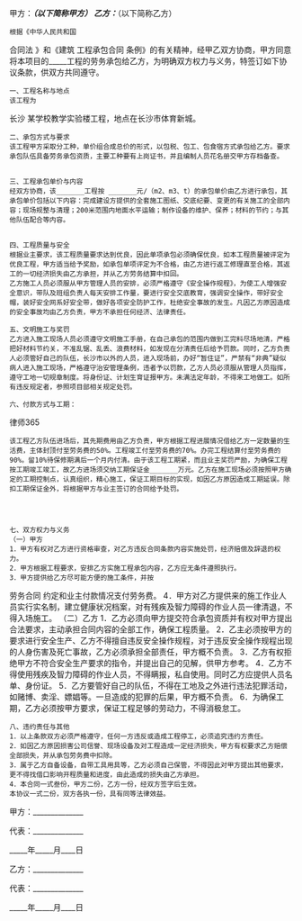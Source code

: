 
 


甲方：___________________（以下简称甲方）
    乙方：___________________（以下简称乙方）


    根据《中华人民共和国
合同法
》和《建筑
工程承包合同
条例》的有关精神，经甲乙双方协商，甲方同意将本项目的_____工程的劳务承包给乙方，为明确双方权力与义务，特签订如下协议条款，供双方共同遵守。


    一、工程名称与地点
    该工程为
长沙
某学校教学实验楼工程，地点在长沙市体育新城。


    二、承包方式与要求
    该工程甲方采取分工种，单价组合成总价的形式，以包税、包工、包食宿方式承包给乙方。要求承包队伍具备劳务承包资质，主要工种要有上岗证书，并且编制人员花名册交甲方存档备查。


    三、工程承包单价与内容
    经双方协商，该_______工程按 _______元/（m2、m3、t）的承包单价由乙方进行承包，其承包单价包括以下内容：完成建设方提供的全套施工图纸、交底纪要、变更的有关施工的全部内容；现场规整与清理；200米范围内地面水平运输；制作设备的维护、保养；材料的节约；与其他队伍配合等内容。


    四、工程质量与安全
    根据业主要求，该工程质量要求达到优良，因此单项承包必须确保优良，如本工程质量被评定为优良工程，甲方适当给予奖励，如承包单项评定为不合格，由乙方进行返工修理直至合格，其返工的一切经济损失由乙方承担，并从乙方劳务结算中扣回。
    乙方施工人员必须服从甲方管理人员的安排，必须严格遵守《安全操作规程》，为使工人增强安全意识，带队及班组负责人每天安排工作量，要进行安全交底教育，强调安全操作，带好安全帽，装好安全网系好安全带，做好各项安全防护工作，杜绝安全事故的发生。凡因乙方原因造成的安全事故均由乙方负责，甲方不承担任何经济、法律责任。
    
    五、文明施工与奖罚
    乙方进入施工现场人员必须遵守文明施工手册，在自己承包的范围内做到工完料尽场地清，严格把好材料节约关，不准乱锯、乱丢、浪费材料，如发现在分清责任后给予罚款。同时，乙方负责人必须管好自己的队伍，长沙市以外的人员，进入现场前，办好“暂住证”，严禁有“非典”疑似病人进入施工现场，严格遵守治安管理条例，违者予以罚款，乙方人员必须服从管理人员指挥，遵守工地一切规章制度。将身份证、计划生育证报甲方。未满法定年龄，不得来工地做工。如所有违反规定者，参照项目部相关规定处罚。
     
    六、付款方式与工期：




 
律师365






    该工程乙方队伍进场后，其先期费用由乙方负责，甲方根据工程进展情况借给乙方一定数量的生活费，主体封顶付至劳务费的50%。工程竣工付至劳务费的70%。办完工程结算付至劳务费的90%。留10%待保修期满后一个月内付清。由于该工程工期紧，而且业主奖罚严励，为确保工程按工期竣工竣工，故乙方进场须交纳工期保证金_______万元。乙方在施工现场必须按照甲方确定的工期控制点，认真组织，精心施工，保证工期目标的实现，如因乙方原因造成工期延误。除扣工期保证金外，将根据甲方与业主签订的合同给予处罚。




    七、双方权力与义务
    （一）甲方
    1．甲方有权对乙方进行资格审查，对乙方违反合同条款内容实施处罚，经济赔偿及辞退的权力。
    2．甲方根据工程要求，安排乙方实施工程承包内容，乙方应无条件遵照执行。
    3．甲方提供给乙方尽可能方便的施工条件，并按
劳务合同
约定和业主付款情况支付劳务费。
    4．甲方对乙方提供来的施工作业人员实行实名制，建立健康状况档案，对有残疾及智力障碍的作业人员一律清退，不得入场施工。
    （二）乙方
    1．乙方必须向甲方提交符合承包资质并有权对甲方提出合法要求，主动承担合同内容的全部工作，确保工程质量。
    2．乙主必须按甲方的要求进行安全生产、乙方不得擅自违反安全操作规程，对于违反安全操作规程出现的人身伤害及死亡事故，乙方必须承担全部责任，甲方概不负责。
    3．乙方有权拒绝甲方不符合安全生产要求的指令，并提出自己的见解，供甲方参考。
    4．乙方不得使用残疾及智力障碍的作业人员，不得瞒报，私自使用。同时乙方应提供人员名单、身份证。
    5．乙方要管好自己的队伍，不得在工地及之外进行违法犯罪活动，如赌博、卖淫、嫖娼等。一旦造成的犯罪的后果，甲方概不负责。
    6．为确保工期，乙方必须按甲方要求，保证工程足够的劳动力，不得消极怠工。


    八、违约责任与其他
    1．以上条款双方必须严格遵守，任何一方违反或造成工程停工，必须追究违约方责任。
    2．如因乙方原因损害公司信誉、现场设备及对工程造成一定经济损失，甲方有权要求乙方赔偿全部损失，并从承包劳务费中扣除。
    3．属于乙方自备设备，自带工具用具等，乙方必须自己保管，不得因此对甲方提出其他要求，更不得找借口影响开程质量和进度，由此造成的损失由乙方承担。
    4．本合同一式叁份，甲方二份，乙方一份，经双方签字后生效。
    本协议一式二份，双方各执一份，具有同等法律效益。


 



 甲方：______________
 
代表：______________
 
_____年_____月____日
 


 

  乙方：______________
  
代表：______________
  
_____年_____月____日
  

 
  

 
  
 
   
 
   
 
    


    
 

    


    


    
 
 
   
 
  
 
 


